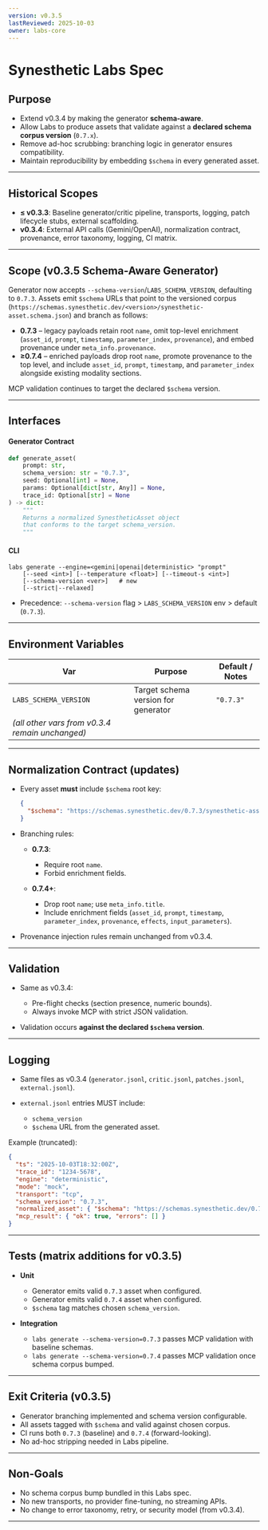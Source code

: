 ```yaml
---
version: v0.3.5
lastReviewed: 2025-10-03
owner: labs-core
---
```


# Synesthetic Labs Spec

## Purpose

- Extend v0.3.4 by making the generator **schema-aware**.
- Allow Labs to produce assets that validate against a **declared schema corpus version** (`0.7.x`).
- Remove ad-hoc scrubbing: branching logic in generator ensures compatibility.
- Maintain reproducibility by embedding `$schema` in every generated asset.

---

## Historical Scopes

- **≤ v0.3.3**: Baseline generator/critic pipeline, transports, logging, patch lifecycle stubs, external scaffolding.
- **v0.3.4**: External API calls (Gemini/OpenAI), normalization contract, provenance, error taxonomy, logging, CI matrix.

---

## Scope (v0.3.5 Schema-Aware Generator)

Generator now accepts `--schema-version`/`LABS_SCHEMA_VERSION`, defaulting to `0.7.3`. Assets emit `$schema` URLs that point to the versioned corpus (`https://schemas.synesthetic.dev/<version>/synesthetic-asset.schema.json`) and branch as follows:

- **0.7.3** – legacy payloads retain root `name`, omit top-level enrichment (`asset_id`, `prompt`, `timestamp`, `parameter_index`, `provenance`), and embed provenance under `meta_info.provenance`.
- **≥0.7.4** – enriched payloads drop root `name`, promote provenance to the top level, and include `asset_id`, `prompt`, `timestamp`, and `parameter_index` alongside existing modality sections.

MCP validation continues to target the declared `$schema` version.

---

## Interfaces

#### Generator Contract
```python
def generate_asset(
    prompt: str,
    schema_version: str = "0.7.3",
    seed: Optional[int] = None,
    params: Optional[dict[str, Any]] = None,
    trace_id: Optional[str] = None
) -> dict:
    """
    Returns a normalized SynestheticAsset object
    that conforms to the target schema_version.
    """
```

#### CLI

```
labs generate --engine=<gemini|openai|deterministic> "prompt"
    [--seed <int>] [--temperature <float>] [--timeout-s <int>]
    [--schema-version <ver>]   # new
    [--strict|--relaxed]
```

* Precedence: `--schema-version` flag > `LABS_SCHEMA_VERSION` env > default (`0.7.3`).

---

## Environment Variables

| Var                                             | Purpose                             | Default / Notes |
| ----------------------------------------------- | ----------------------------------- | --------------- |
| `LABS_SCHEMA_VERSION`                           | Target schema version for generator | `"0.7.3"`       |
| *(all other vars from v0.3.4 remain unchanged)* |                                     |                 |

---

## Normalization Contract (updates)

* Every asset **must** include `$schema` root key:

  ```json
  {
    "$schema": "https://schemas.synesthetic.dev/0.7.3/synesthetic-asset.schema.json"
  }
  ```

* Branching rules:

  * **0.7.3**:

    * Require root `name`.
    * Forbid enrichment fields.
  * **0.7.4+**:

    * Drop root `name`; use `meta_info.title`.
    * Include enrichment fields (`asset_id`, `prompt`, `timestamp`, `parameter_index`, `provenance`, `effects`, `input_parameters`).

* Provenance injection rules remain unchanged from v0.3.4.

---

## Validation

* Same as v0.3.4:

  * Pre-flight checks (section presence, numeric bounds).
  * Always invoke MCP with strict JSON validation.
* Validation occurs **against the declared `$schema` version**.

---

## Logging

* Same files as v0.3.4 (`generator.jsonl`, `critic.jsonl`, `patches.jsonl`, `external.jsonl`).
* `external.jsonl` entries MUST include:

  * `schema_version`
  * `$schema` URL from the generated asset.

Example (truncated):

```json
{
  "ts": "2025-10-03T18:32:00Z",
  "trace_id": "1234-5678",
  "engine": "deterministic",
  "mode": "mock",
  "transport": "tcp",
  "schema_version": "0.7.3",
  "normalized_asset": { "$schema": "https://schemas.synesthetic.dev/0.7.3/synesthetic-asset.schema.json", ... },
  "mcp_result": { "ok": true, "errors": [] }
}
```

---

## Tests (matrix additions for v0.3.5)

* **Unit**

  * Generator emits valid `0.7.3` asset when configured.
  * Generator emits valid `0.7.4` asset when configured.
  * `$schema` tag matches chosen `schema_version`.
* **Integration**

  * `labs generate --schema-version=0.7.3` passes MCP validation with baseline schemas.
  * `labs generate --schema-version=0.7.4` passes MCP validation once schema corpus bumped.

---

## Exit Criteria (v0.3.5)

* Generator branching implemented and schema version configurable.
* All assets tagged with `$schema` and valid against chosen corpus.
* CI runs both `0.7.3` (baseline) and `0.7.4` (forward-looking).
* No ad-hoc stripping needed in Labs pipeline.

---

## Non-Goals

* No schema corpus bump bundled in this Labs spec.
* No new transports, no provider fine-tuning, no streaming APIs.
* No change to error taxonomy, retry, or security model (from v0.3.4).

---
